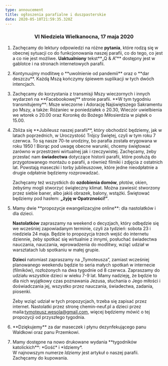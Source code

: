 ```yaml
---
type: annoucement
title: ogłoszenia parafialne i duszpasterskie
date: 2020-05-10T21:59:35.320Z
---
```

<!--StartFragment-->

<h3 style="text-align:center;">VI Niedziela Wielkanocna, 17 maja 2020</h3>

1. Zachęcamy do lektury odpowiedzi na różne **pytania**, które rodzą się w obecnej sytuacji co do funkcjonowania naszej parafii, co do tego, co jest a co nie jest możliwe. **Uaktualniony** tekst**„Q & A”** dostępny jest w gablotce i na stronach internetowych parafii.
2. Kontynuujmy modlitwę o \*\*uwolnienie od pandemii\*\* oraz o \*\*dar deszczu\*\*. Każdą Mszą kończymy śpiewem suplikacji w tych dwóch intencjach.
3. Zachęcamy do korzystania z transmisji Mszy wieczornych i innych wydarzeń na \*\*Facebookowej\*\* stronie parafii. \*\*W tym tygodniu transmitujemy\*\*: Msze wieczorne i Adorację Najświętszego Sakramentu po Mszy, a także: Różaniec w poniedziałek o 20.30, Wieczór uwielbienia we wtorek o 20.00 oraz Koronkę do Bożego Miłosierdzia w piątek o 15.00.
4. Zbliża się \*\*Jubileusz naszej parafii\*\*, który obchodzić będziemy, jak w latach poprzednich, w Uroczystość Trójcy Świętej, czyli w tym roku 7 czerwca. To są nasze 70-te urodziny, bo parafia została erygowana w roku 1950 ! Biorąc pod uwagę obecne warunki, chcemy świętować zarówno w przestrzeni wirtualnej jak i rzeczywistej. Zachęcamy, żeby przesłać nam **świadectwa** dotyczące historii parafii, które posłużą do przygotowanego montażu o parafii, a również filmiki i zdjęcia z ostatnich lat. Powstają maseczki i torby jubileuszowe, które jedne nieodpłatnie a drugie odpłatnie będziemy rozprowadzać.

   Zachęcamy też wszystkich do **ozdobienia domów**, płotów, okien, żebyśmy mogli stworzyć świąteczny klimat. Można zawiesić stworzony przez siebie baner, albo jakiś obrazek, balony, wstążki. Świętować będziemy pod hasłem: **„żyję w Opatrzności!”**.
5. Mamy dwie \*\*propozycje ewangelizacyjne online\*\*: dla nastolatków i dla dzieci.

   **Nastolatków** zapraszamy na weekend o decyzjach, który odbędzie się we wcześniej zapowiadanym terminie, czyli za tydzień: sobota 23 i niedziela 24 maja. Będzie to propozycja trzech wejść do internetu dziennie, żeby spotkać się wirtualnie z innymi, posłuchać świadectwa nauczania, nauczania, wprowadzenia do modlitwy, wziąć udział w warsztatach lub spotkaniu w małej grupie.

   **Dzieci** natomiast zapraszamy na „Tymoteusza”, zamiast wcześniej planowanego weekendu będzie to seria małych spotkań w internecie (filmików), rozłożonych na dwa tygodnie od 8 czerwca. Zapraszamy do udziału wszystkie dzieci w wieku 7-9 lat. Mamy nadzieję, że będzie to dla nich wyjątkowy czas poznawania Jezusa, słuchania o Jego miłości i doświadczania jej, wszystko przez nauczania, świadectwa, zadania, piosenki.

   Żeby wziąć udział w tych propozycjach, trzeba się zapisać przez internet. Nastolatki przez stronę chemin-neuf.pl a dzieci przez maila:[tymoteusz.wesola@gmail.com](mailto:tymoteusz.wesola@gmail.com), więcej będziemy mówić o tej propozycji od przyszłego tygodnia.
6. \*\*Dziękujemy\*\* za dar maseczek i płynu dezynfekującego panu Waldkowi oraz panu Przemkowi.
7. Mamy dostępne na nowo drukowane wydania \*\*tygodników katolickich\*\*: \*Gość\* i \*Idziemy\*. \
   W najnowszym numerze *Idziemy* jest artykuł o naszej parafii. Zachęcamy do kupowania.

<!--EndFragment-->
